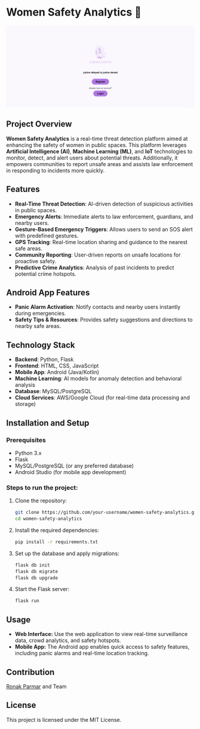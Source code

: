 # Women Safety Analytics 🚨
![Cover Page](thumbnail.png)
## Project Overview
**Women Safety Analytics** is a real-time threat detection platform aimed at enhancing the safety of women in public spaces. This platform leverages **Artificial Intelligence (AI)**, **Machine Learning (ML)**, and **IoT** technologies to monitor, detect, and alert users about potential threats. Additionally, it empowers communities to report unsafe areas and assists law enforcement in responding to incidents more quickly.

## Features
- **Real-Time Threat Detection**: AI-driven detection of suspicious activities in public spaces.
- **Emergency Alerts**: Immediate alerts to law enforcement, guardians, and nearby users.
- **Gesture-Based Emergency Triggers**: Allows users to send an SOS alert with predefined gestures.
- **GPS Tracking**: Real-time location sharing and guidance to the nearest safe areas.
- **Community Reporting**: User-driven reports on unsafe locations for proactive safety.
- **Predictive Crime Analytics**: Analysis of past incidents to predict potential crime hotspots.
  
## Android App Features
- **Panic Alarm Activation**: Notify contacts and nearby users instantly during emergencies.
- **Safety Tips & Resources**: Provides safety suggestions and directions to nearby safe areas.
  
## Technology Stack
- **Backend**: Python, Flask
- **Frontend**: HTML, CSS, JavaScript
- **Mobile App**: Android (Java/Kotlin)
- **Machine Learning**: AI models for anomaly detection and behavioral analysis
- **Database**: MySQL/PostgreSQL
- **Cloud Services**: AWS/Google Cloud (for real-time data processing and storage)

## Installation and Setup

### Prerequisites
- Python 3.x
- Flask
- MySQL/PostgreSQL (or any preferred database)
- Android Studio (for mobile app development)

### Steps to run the project:

1. Clone the repository:
   ```bash
   git clone https://github.com/your-username/women-safety-analytics.git
   cd women-safety-analytics

2. Install the required dependencies:
   ```bash
   pip install -r requirements.txt
   
3. Set up the database and apply migrations:
   ```bash
   flask db init
   flask db migrate
   flask db upgrade

4. Start the Flask server:
   ```bash
   flask run

## Usage
- **Web Interface:** Use the web application to view real-time surveillance data, crowd analytics, and safety hotspots.
- **Mobile App:** The Android app enables quick access to safety features, including panic alarms and real-time location tracking.

 ## Contribution
 [Ronak Parmar](https://github.com/ronak-create)
 and Team
## License
This project is licensed under the MIT License.
